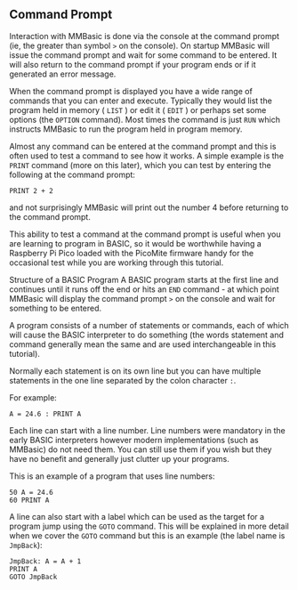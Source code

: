 ## Command Prompt

Interaction with MMBasic is done via the console at the command prompt (ie, the greater than symbol
 `>` on the console). On startup MMBasic will issue the command prompt and wait for some
command to be entered. It will also return to the command prompt if your program ends or if it
generated an error message.

When the command prompt is displayed you have a wide range of commands that you can enter and
execute. Typically they would list the program held in memory ( `LIST` ) or edit it ( `EDIT` ) or perhaps
set some options (the `OPTION` command). Most times the command is just `RUN` which instructs
MMBasic to run the program held in program memory.

Almost any command can be entered at the command prompt and this is often used to test a command
to see how it works. A simple example is the `PRINT` command (more on this later), which you can
test by entering the following at the command prompt:

```basic
PRINT 2 + 2
```

and not surprisingly MMBasic will print out the number 4 before returning to the command prompt.

This ability to test a command at the command prompt is useful when you are learning to program in
BASIC, so it would be worthwhile having a Raspberry Pi Pico loaded with the PicoMite firmware
handy for the occasional test while you are working through this tutorial.

Structure of a BASIC Program
A BASIC program starts at the first line and continues until it runs off the end or hits an `END` 
command - at which point MMBasic will display the command prompt `>` on the console and wait for
something to be entered.

A program consists of a number of statements or commands, each of which will cause the BASIC
interpreter to do something (the words statement and command generally mean the same and are used
interchangeable in this tutorial).

Normally each statement is on its own line but you can have multiple statements in the one line
separated by the colon character `:`.

For example:
```
A = 24.6 : PRINT A
```

Each line can start with a line number. Line numbers were mandatory in the early BASIC interpreters
however modern implementations (such as MMBasic) do not need them. You can still use them if
you wish but they have no benefit and generally just clutter up your programs.

This is an example of a program that uses line numbers:

```basic
50 A = 24.6
60 PRINT A
```

A line can also start with a label which can be used as the target for a program jump using the `GOTO`
command. This will be explained in more detail when we cover the `GOTO` command but this is an
example (the label name is `JmpBack`):

```basic
JmpBack: A = A + 1
PRINT A
GOTO JmpBack
```


